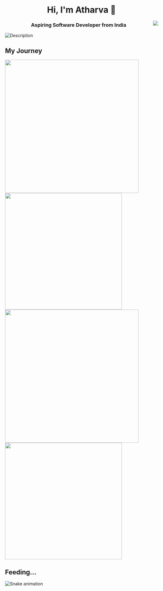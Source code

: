 <h1 align="center">Hi, I'm Atharva 👋 </h1>
<img align="right" src="https://visitor-badge.laobi.icu/badge?page_id=taozhi8833998.taozhi883398&left_color=royalblue&right_color=black"  />
<h3 align="center">Aspiring Software Developer from India </h3>


![Description](https://user-images.githubusercontent.com/74038190/225813708-98b745f2-7d22-48cf-9150-083f1b00d6c9.gif)


## My Journey
<div>
  <img width="440px" src="https://github-readme-stats.vercel.app/api?username=atharvv01&show_icons=true&theme=dracula">
  <img width="385px" src="https://github-readme-stats.anuraghazra1.vercel.app/api/top-langs/?username=atharvv01&layout=compact&theme=dracula" />
  <img width="440px" src="https://github-readme-activity-graph.vercel.app/graph?username=atharvv01&theme=dracula">
  <img width="385px" src="https://github-readme-streak-stats.herokuapp.com/?user=atharvv01&theme=dracula" />
</div>

###

## Feeding...
![Snake animation](https://raw.githubusercontent.com/atharvv01/atharvv01/output/github-contribution-grid-snake-dark.svg)
